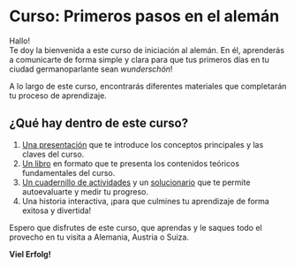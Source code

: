 # Curso: Primeros pasos en el alemán

Hallo!  
Te doy la bienvenida a este curso de iniciación al alemán. En él, aprenderás a comunicarte de forma simple y clara para que tus primeros días en tu ciudad germanoparlante sean *wunderschön*!

A lo largo de este curso, encontrarás diferentes materiales que completarán tu proceso de aprendizaje. 

## ¿Qué hay dentro de este curso?

1. [Una presentación](introduccion//presentacion.html) que te introduce los conceptos principales y las claves del curso.  
2. [Un libro](teoria/libro.epub) en formato que te presenta los contenidos teóricos fundamentales del curso.  
3. [Un cuadernillo de actividades](practica/ejercicios.pdf) y un [solucionario](practica/soluciones.pdf) que te permite autoevaluarte y medir tu progreso.  
4. Una historia interactiva, ¡para que culmines tu aprendizaje de forma exitosa y divertida!  

Espero que disfrutes de este curso, que aprendas y le saques todo el provecho en tu visita a Alemania, Austria o Suiza.  

**Viel Erfolg!**
